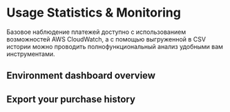 # Usage Statistics & Monitoring

Базовое наблюдение платежей доступно с использованием возможностей AWS CloudWatch, а с помощью выгруженной в CSV истории можно проводить полнофункциональный анализ удобными вам инструментами.

## <a id="dashboard"></a> Environment dashboard overview

## <a id="data-export"></a> Export your purchase history 
